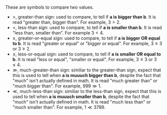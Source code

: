 These are symbols to compare two values.

- $>$, greater-than sign: used to compare, to tell if **a is bigger than b**. It is read "greater than, bigger than". For example, $3 > 2$.
- $<$, less-than sign: used to compare, to tell if **a is smaller than b**. It is read "less than, smaller than". For example $3 < 4$.
- $\ge$, greater-or-equal sign: used to compare, to tell if **a is bigger OR equal to b**. It is read "greater or equal" or "bigger or equal". For example, $3 \ge 3$ or $3 \ge 2$.
- $\le$, less-or-equal sign: used to compare, to tell if **a is smaller OR equal to b**. It is read "less or equal", "smaller or equal". For example, $3 \le 3$ or $3 \le 4$.
- $\gg$, much-greater-than sign: similiar to the greater-than sign, expect that this is used to tell when **a is muuuch bigger than b**, despite the fact that "much" isn't actually defined in math. It is read "much greater than" or "much bigger than". For example, $999 \gg 1$.
- $\ll$, much-less-than sign: similiar to the less-than sign, expect that this is used to tell when **a is muuuch smaller than b**, despite the fact that "much" isn't actually defined in math. It is read "much less than" or "much smaller than". For example, $1 \ll 3789$.
